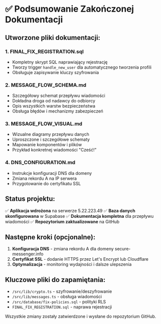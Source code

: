 # ✅ Podsumowanie Zakończonej Dokumentacji

## Utworzone pliki dokumentacji:

### 1. **FINAL_FIX_REGISTRATION.sql**
- Kompletny skrypt SQL naprawiający rejestrację
- Tworzy trigger `handle_new_user` dla automatycznego tworzenia profili
- Obsługuje zapisywanie kluczy szyfrowania

### 2. **MESSAGE_FLOW_SCHEMA.md**
- Szczegółowy schemat przepływu wiadomości
- Dokładna droga od nadawcy do odbiorcy
- Opis wszystkich warstw bezpieczeństwa
- Obsługa błędów i mechanizmy zabezpieczeń

### 3. **MESSAGE_FLOW_VISUAL.md**
- Wizualne diagramy przepływu danych
- Uproszczone i szczegółowe schematy
- Mapowanie komponentów i plików
- Przykład konkretnej wiadomości "Cześć!"

### 4. **DNS_CONFIGURATION.md**
- Instrukcje konfiguracji DNS dla domeny
- Zmiana rekordu A na IP serwera
- Przygotowanie do certyfikatu SSL

## Status projektu:

✅ **Aplikacja wdrożona** na serwerze 5.22.223.49
✅ **Baza danych skonfigurowana** w Supabase
✅ **Dokumentacja kompletna** dla przepływu wiadomości
✅ **Repozytorium zaktualizowane** na GitHub

## Następne kroki (opcjonalne):

1. **Konfiguracja DNS** - zmiana rekordu A dla domeny secure-messenger.info
2. **Certyfikat SSL** - dodanie HTTPS przez Let's Encrypt lub Cloudflare
3. **Optymalizacja** - monitoring wydajności i dalsze ulepszenia

## Kluczowe pliki do zapamiętania:

- `/src/lib/crypto.ts` - szyfrowanie/deszyfrowanie
- `/src/lib/messages.ts` - obsługa wiadomości
- `/src/database/fix-policies.sql` - polityki RLS
- `FINAL_FIX_REGISTRATION.sql` - naprawa rejestracji

Wszystkie zmiany zostały zatwierdzone i wysłane do repozytorium GitHub.

